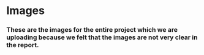 # Images
### These are the images for the entire project which we are uploading because we felt that the images are not very clear in the report.
